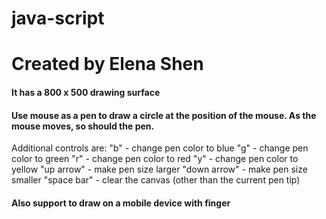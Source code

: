 # java-script
# Created by Elena Shen

#### It has a 800 x 500 drawing surface

#### Use mouse as a pen to draw a circle at the position of the mouse. As the mouse moves, so should the pen.   
Additional controls are:
"b" - change pen color to blue
"g" - change pen color to green
"r" - change pen color to red
"y" - change pen color to yellow
"up arrow" - make pen size larger
"down arrow" - make pen size smaller
"space bar" - clear the canvas (other than the current pen tip)

#### Also support to draw on a mobile device with finger
